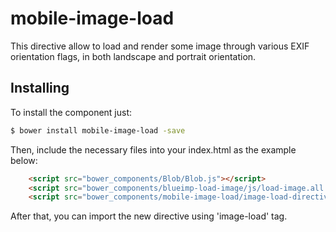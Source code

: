 # mobile-image-load
This directive allow to load and render some image through various EXIF orientation flags, in both landscape and portrait orientation.

## Installing
To install the component just:
```bash
$ bower install mobile-image-load -save
```

Then, include the necessary files into your index.html as the example below:

```html
    <script src="bower_components/Blob/Blob.js"></script>
    <script src="bower_components/blueimp-load-image/js/load-image.all.min.js"></script>
    <script src="bower_components/mobile-image-load/image-load-directive.js"></script>
```

After that, you can import the new directive using 'image-load' tag.
